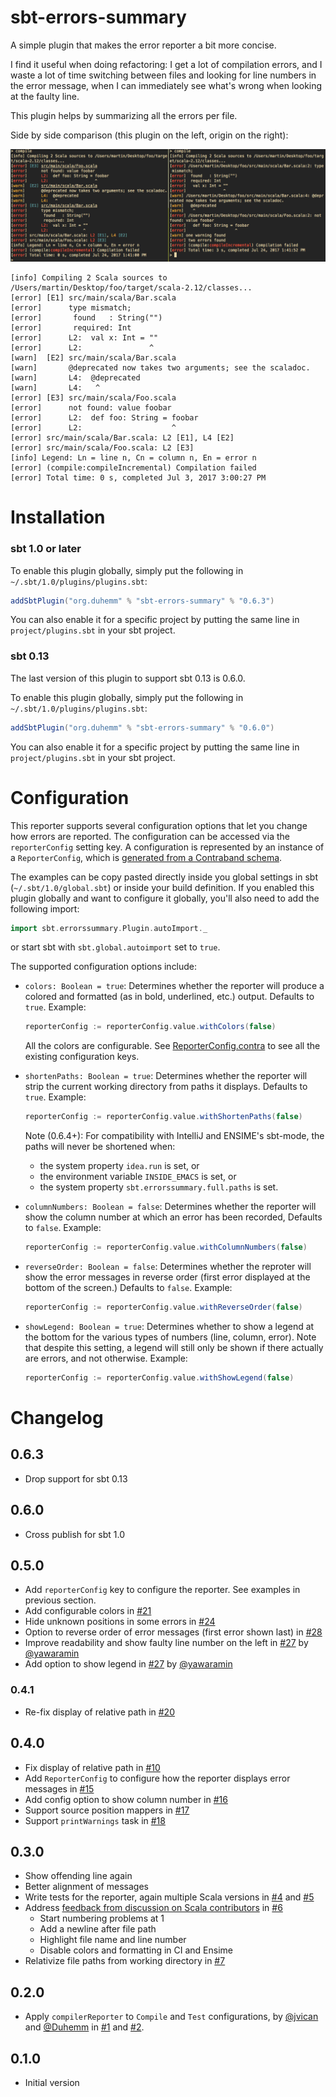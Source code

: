 # sbt-errors-summary

A simple plugin that makes the error reporter a bit more concise.

I find it useful when doing refactoring: I get a lot of compilation errors, and I waste a lot of
time switching between files and looking for line numbers in the error message, when I can
immediately see what's wrong when looking at the faulty line.

This plugin helps by summarizing all the errors per file.

Side by side comparison (this plugin on the left, origin on the right):

![side-by-side.png](side-by-side.png)

```
[info] Compiling 2 Scala sources to /Users/martin/Desktop/foo/target/scala-2.12/classes...
[error] [E1] src/main/scala/Bar.scala
[error]      type mismatch;
[error]       found   : String("")
[error]       required: Int
[error]      L2:  val x: Int = ""
[error]      L2:               ^
[warn]  [E2] src/main/scala/Bar.scala
[warn]       @deprecated now takes two arguments; see the scaladoc.
[warn]       L4:  @deprecated
[warn]       L4:   ^
[error] [E3] src/main/scala/Foo.scala
[error]      not found: value foobar
[error]      L2:  def foo: String = foobar
[error]      L2:                    ^
[error] src/main/scala/Bar.scala: L2 [E1], L4 [E2]
[error] src/main/scala/Foo.scala: L2 [E3]
[info] Legend: Ln = line n, Cn = column n, En = error n
[error] (compile:compileIncremental) Compilation failed
[error] Total time: 0 s, completed Jul 3, 2017 3:00:27 PM
```

# Installation

### sbt 1.0 or later

To enable this plugin globally, simply put the following in
`~/.sbt/1.0/plugins/plugins.sbt`:

```scala
addSbtPlugin("org.duhemm" % "sbt-errors-summary" % "0.6.3")
```

You can also enable it for a specific project by putting the same line in
`project/plugins.sbt` in your sbt project.

### sbt 0.13

The last version of this plugin to support sbt 0.13 is 0.6.0.

To enable this plugin globally, simply put the following in
`~/.sbt/1.0/plugins/plugins.sbt`:

```scala
addSbtPlugin("org.duhemm" % "sbt-errors-summary" % "0.6.0")
```

You can also enable it for a specific project by putting the same line in
`project/plugins.sbt` in your sbt project.

# Configuration

This reporter supports several configuration options that let you change how errors
are reported. The configuration can be accessed via the `reporterConfig` setting key.
A configuration is represented by an instance of a `ReporterConfig`, which is
[generated from a Contraband schema](https://github.com/Duhemm/sbt-errors-summary/blob/master/src/main/contraband-scala/sbt/errorssummary/ReporterConfig.scala).

The examples can be copy pasted directly inside you global settings in sbt (`~/.sbt/1.0/global.sbt`)
or inside your build definition. If you enabled this plugin globally and want to configure it globally,
you'll also need to add the following import:

```scala
import sbt.errorssummary.Plugin.autoImport._
```

or start sbt with `sbt.global.autoimport` set to `true`.

The supported configuration options include:

 - `colors: Boolean = true`:
   Determines whether the reporter will produce a colored and formatted (as in bold,
   underlined, etc.) output. Defaults to `true`.
   Example:
   ```scala
   reporterConfig := reporterConfig.value.withColors(false)
   ```
   All the colors are configurable. See
   [ReporterConfig.contra](https://github.com/Duhemm/sbt-errors-summary/blob/master/src/main/contraband/ReporterConfig.contra)
   to see all the existing configuration keys.

 - `shortenPaths: Boolean = true`:
   Determines whether the reporter will strip the current working directory from paths
   it displays. Defaults to `true`.
   Example:
   ```scala
   reporterConfig := reporterConfig.value.withShortenPaths(false)
   ```

   Note (0.6.4+): For compatibility with IntelliJ and ENSIME's sbt-mode, the paths will never be shortened when:
    - the system property `idea.run` is set, or
    - the environment variable `INSIDE_EMACS` is set, or
    - the system property `sbt.errorssummary.full.paths` is set.

 - `columnNumbers: Boolean = false`:
   Determines whether the reporter will show the column number at which an error has been
   recorded, Defaults to `false`.
   Example:
   ```scala
   reporterConfig := reporterConfig.value.withColumnNumbers(false)
   ```

 - `reverseOrder: Boolean = false`:
   Determines whether the reproter will show the error messages in reverse order (first error
   displayed at the bottom of the screen.) Defaults to `false`.
   Example:
   ```scala
   reporterConfig := reporterConfig.value.withReverseOrder(false)
   ```

 - `showLegend: Boolean = true`:
   Determines whether to show a legend at the bottom for the various
   types of numbers (line, column, error). Note that despite this
   setting, a legend will still only be shown if there actually are
   errors, and not otherwise.
   Example:
   ```scala
   reporterConfig := reporterConfig.value.withShowLegend(false)
   ```

# Changelog

## 0.6.3
 - Drop support for sbt 0.13

## 0.6.0
 - Cross publish for sbt 1.0

## 0.5.0
 - Add `reporterConfig` key to configure the reporter. See examples in previous section.
 - Add configurable colors in [#21](https://github.com/Duhemm/sbt-errors-summary/pull/21)
 - Hide unknown positions in some errors in
     [#24](https://github.com/Duhemm/sbt-errors-summary/pull/24)
 - Option to reverse order of error messages (first error shown last) in
     [#28](https://github.com/Duhemm/sbt-errors-summary/pull/28)
 - Improve readability and show faulty line number on the left in
     [#27](https://github.com/Duhemm/sbt-errors-summary/pull/27) by
     [@yawaramin](https://github.com/yawaramin)
 - Add option to show legend in [#27](https://github.com/Duhemm/sbt-errors-summary/pull/27)
     by [@yawaramin](https://github.com/yawaramin)

### 0.4.1
 - Re-fix display of relative path in [#20](https://github.com/Duhemm/sbt-errors-summary/pull/20)

## 0.4.0
 - Fix display of relative path in [#10](https://github.com/Duhemm/sbt-errors-summary/pull/10)
 - Add `ReporterConfig` to configure how the reporter displays error messages in
   [#15](https://github.com/Duhemm/sbt-errors-summary/pull/15)
 - Add config option to show column number in
   [#16](https://github.com/Duhemm/sbt-errors-summary/pull/16)
 - Support source position mappers in [#17](https://github.com/Duhemm/sbt-errors-summary/pull/17)
 - Support `printWarnings` task in [#18](https://github.com/Duhemm/sbt-errors-summary/pull/18)

## 0.3.0
 - Show offending line again
 - Better alignment of messages
 - Write tests for the reporter, again multiple Scala versions in
   [#4](https://github.com/sbt-errors-summary/pull/4) and
   [#5](https://github.com/sbt-errors-summary/pull/5)
 - Address [feedback from discussion on Scala contributors](https://contributors.scala-lang.org/t/improving-the-compilation-error-reporting-of-sbt/935)
   in [#6](https://github.com/Duhemm/sbt-errors-summary/pull/6)
   - Start numbering problems at 1
   - Add a newline after file path
   - Highlight file name and line number
   - Disable colors and formatting in CI and Ensime
 - Relativize file paths from working directory in
   [#7](https://github.com/sbt-errors-summary/pull/7)

## 0.2.0
 - Apply `compilerReporter` to `Compile` and `Test` configurations, by
   [@jvican](https://github.com/jvican) and   [@Duhemm](https://github.com/Duhemm)
   in [#1](https://github.com/Duhemm/sbt-errors-summary/pull/1) and
   [#2](https://github.com/Duhemm/sbt-errors-summary/pull/2).

## 0.1.0
 - Initial version
